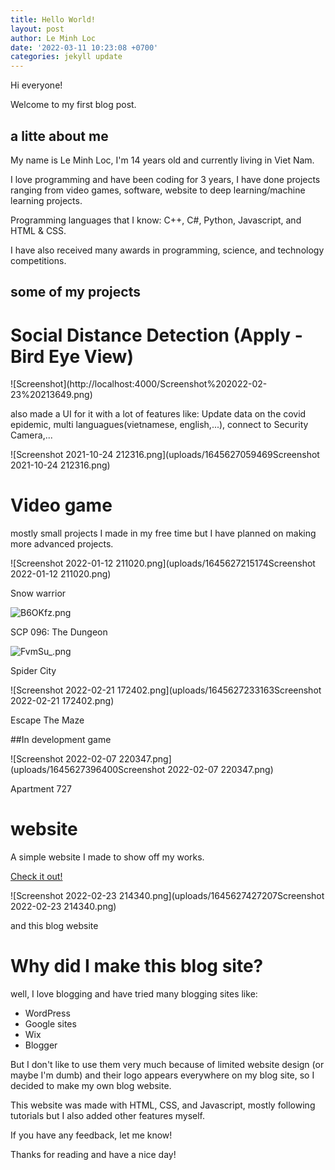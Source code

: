 ```yaml
---
title: Hello World!
layout: post
author: Le Minh Loc
date: '2022-03-11 10:23:08 +0700'
categories: jekyll update
---
```


Hi everyone! 

Welcome to my first blog post. 

<h2>a litte about me</h2>

My name is Le Minh Loc, I'm 14 years old and currently living in Viet Nam.

I love programming and have been coding for 3 years, I have done projects ranging from video games, software, website to deep learning/machine learning projects.

Programming languages that I know: C++, C#, Python, Javascript, and HTML & CSS.

I have also received many awards in programming, science, and technology competitions.

<h2>some of my projects</h2>

<h1>Social Distance Detection (Apply -Bird Eye View)</h1>
![Screenshot](http://localhost:4000/Screenshot%202022-02-23%20213649.png)

also made a UI for it with a lot of features like: Update data on the covid epidemic, multi languagues(vietnamese, english,...), connect to Security Camera,...

![Screenshot 2021-10-24 212316.png](uploads/1645627059469Screenshot 2021-10-24 212316.png)

<h1>Video game</h1>

mostly small projects I made in my free time but I have planned on making more advanced projects.

![Screenshot 2022-01-12 211020.png](uploads/1645627215174Screenshot 2022-01-12 211020.png)

Snow warrior


![B6OKfz.png](uploads/1645627362499B6OKfz.png)

SCP 096: The Dungeon

![FvmSu_.png](uploads/1645627351235FvmSu_.png)

Spider City

![Screenshot 2022-02-21 172402.png](uploads/1645627233163Screenshot 2022-02-21 172402.png)

Escape The Maze

##In development game

![Screenshot 2022-02-07 220347.png](uploads/1645627396400Screenshot 2022-02-07 220347.png)

Apartment 727

<h1>website</h1>

A simple website I made to show off my works.

[Check it out!]( https://leminhloc2008.github.io/home/)

![Screenshot 2022-02-23 214340.png](uploads/1645627427207Screenshot 2022-02-23 214340.png)

and this blog website

<h1>Why did I make this blog site?</h1>

well, I love blogging and have tried many blogging sites like:    

* WordPress     
*  Google sites     
*  Wix    
*   Blogger


But I don't like to use them very much because of limited website design (or maybe I'm dumb) and their logo appears everywhere on my blog site, so I decided to make my own blog website.

This website was made with HTML, CSS, and Javascript, mostly following tutorials but I also added other features myself.

If you have any feedback, let me know!

Thanks for reading and have a nice day!
